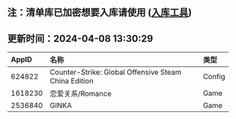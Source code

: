 ## 注：清单库已加密想要入库请使用 ([入库工具](https://github.com/BlankTMing/ManifestAutoUpdate/releases))

## 更新时间：2024-04-08 13:30:29
| AppID | 名称 | 类型  |
| :-------------------- | :----------------------------- | :----------- |
| 624822 | Counter-Strike: Global Offensive Steam China Edition| Config |
| 1618230 | 恋爱关系/Romance| Game |
| 2536840 | GINKA| Game |
